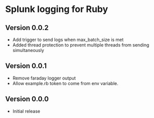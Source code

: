 # Splunk logging for Ruby

## Version 0.0.2
* Add trigger to send logs when max_batch_size is met
* Added thread protection to prevent multiple threads from sending simultaneously

## Version 0.0.1
* Remove faraday logger output
* Allow example.rb token to come from env variable.

## Version 0.0.0
* Initial release